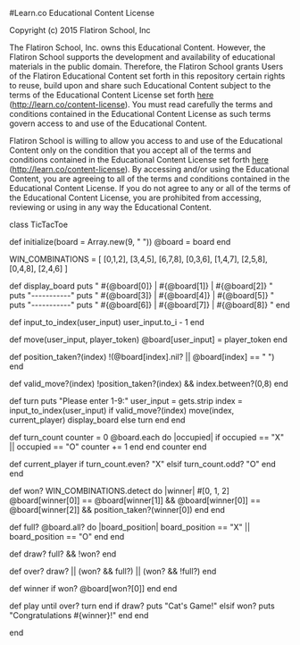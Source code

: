 #Learn.co Educational Content License

Copyright (c) 2015 Flatiron School, Inc

The Flatiron School, Inc. owns this Educational Content. However, the Flatiron School supports the development and availability of educational materials in the public domain. Therefore, the Flatiron School grants Users of the Flatiron Educational Content set forth in this repository certain rights to reuse, build upon and share such Educational Content subject to the terms of the Educational Content License set forth [here](http://learn.co/content-license) (http://learn.co/content-license). You must read carefully the terms and conditions contained in the Educational Content License as such terms govern access to and use of the Educational Content.  

Flatiron School is willing to allow you access to and use of the Educational Content only on the condition that you accept all of the terms and conditions contained in the Educational Content License set forth [here](http://learn.co/content-license) (http://learn.co/content-license).  By accessing and/or using the Educational Content, you are agreeing to all of the terms and conditions contained in the Educational Content License.  If you do not agree to any or all of the terms of the Educational Content License, you are prohibited from accessing, reviewing or using in any way the Educational Content.

class TicTacToe

  def initialize(board = Array.new(9, " "))
    @board = board
  end

  WIN_COMBINATIONS = [
    [0,1,2],
    [3,4,5],
    [6,7,8],
    [0,3,6],
    [1,4,7],
    [2,5,8],
    [0,4,8],
    [2,4,6]
  ]

  def display_board
    puts " #{@board[0]} | #{@board[1]} | #{@board[2]} "
    puts "-----------"
    puts " #{@board[3]} | #{@board[4]} | #{@board[5]} "
    puts "-----------"
    puts " #{@board[6]} | #{@board[7]} | #{@board[8]} "
  end

  def input_to_index(user_input)
    user_input.to_i - 1
  end

  def move(user_input, player_token)
    @board[user_input] = player_token
  end

  def position_taken?(index)
    !(@board[index].nil? || @board[index] == " ")
  end

  def valid_move?(index)
    !position_taken?(index) && index.between?(0,8)
  end

  def turn
    puts "Please enter 1-9:"
    user_input = gets.strip
    index = input_to_index(user_input)
    if valid_move?(index)
      move(index, current_player)
      display_board
    else
      turn
    end
  end

  def turn_count
    counter = 0
    @board.each do |occupied|
      if occupied == "X" || occupied == "O"
        counter += 1
      end
    end
    counter
  end

  def current_player
    if turn_count.even?
      "X"
    elsif turn_count.odd?
      "O"
    end
  end

  def won?
    WIN_COMBINATIONS.detect do |winner| #[0, 1, 2]
        @board[winner[0]] == @board[winner[1]] && @board[winner[0]] == @board[winner[2]] && position_taken?(winner[0])
    end
  end

  def full?
    @board.all? do |board_position|
      board_position == "X" || board_position == "O"
    end
  end

  def draw?
    full? && !won?
  end

  def over?
    draw? || (won? && full?) || (won? && !full?)
  end

  def winner
    if won?
      @board[won?[0]]
    end
  end

  def play
    until over?
      turn
    end
    if draw?
      puts "Cat's Game!"
    elsif won?
      puts "Congratulations #{winner}!"
    end
  end

end
